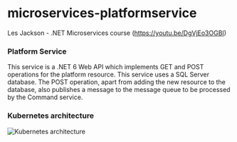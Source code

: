 # microservices-platformservice

Les Jackson - .NET Microservices course (https://youtu.be/DgVjEo3OGBI)

### Platform Service
This service is a .NET 6 Web API which implements GET and POST operations for the platform resource. This service uses a SQL Server database.
The POST operation, apart from adding the new resource to the database, also publishes a message to the message queue to be processed by the Command service.

### Kubernetes architecture

![Kubernetes architecture](https://user-images.githubusercontent.com/62215591/188326182-557c9b75-7c5c-4a4e-b837-f39f42a95c01.png)
